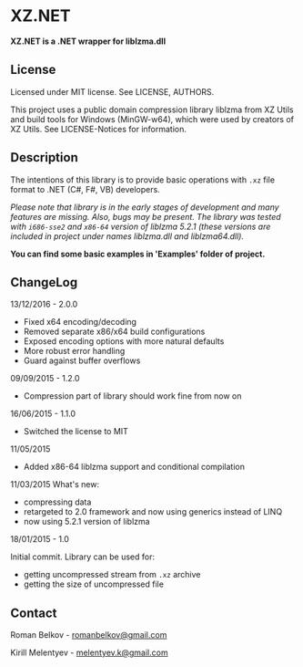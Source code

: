 # XZ.NET

**XZ.NET is a .NET wrapper for liblzma.dll**

## License ##
Licensed under MIT license. See LICENSE, AUTHORS.

This project uses a public domain compression library liblzma from XZ Utils and build tools for Windows (MinGW-w64), which were used by creators of XZ Utils. See LICENSE-Notices for information.

## Description ##

The intentions of this library is to provide basic operations with `.xz` file format to .NET (C#, F#, VB) developers.

*Please note that library is in the early stages of development and many features are missing. Also, bugs may be present. The library was tested with `i686-sse2`  and `x86-64` version of liblzma 5.2.1 (these versions are included in project under names liblzma.dll and liblzma64.dll).*

**You can find some basic examples in 'Examples' folder of project.**

## ChangeLog ##

13/12/2016 - 2.0.0

- Fixed x64 encoding/decoding
- Removed separate x86/x64 build configurations
- Exposed encoding options with more natural defaults
- More robust error handling
- Guard against buffer overflows

09/09/2015 - 1.2.0

- Compression part of library should work fine from now on

16/06/2015 - 1.1.0

- Switched the license to MIT

11/05/2015

- Added x86-64 liblzma support and conditional compilation

11/03/2015 
What's new:

- compressing data
- retargeted to 2.0 framework and now using generics instead of LINQ
- now using 5.2.1 version of liblzma

18/01/2015 - 1.0

Initial commit. Library can be used for: 

- getting uncompressed stream from `.xz` archive 
- getting the size of uncompressed file


## Contact ##

Roman Belkov - romanbelkov@gmail.com

Kirill Melentyev - melentyev.k@gmail.com 